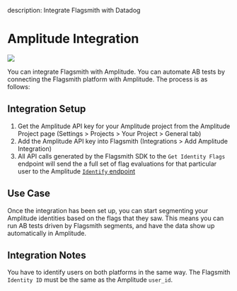 description: Integrate Flagsmith with Datadog

# Amplitude Integration

<img src="/images/integrations/amplitude/amplitude-logo.svg"/>

You can integrate Flagsmith with Amplitude. You can automate AB tests by connecting the Flagsmith platform with Amplitude. The process is as follows:

## Integration Setup

1. Get the Amplitude API key for your Amplitude project from the Amplitude Project page (Settings > Projects > Your Project > General tab)
2. Add the Amplitude API key into Flagsmith (Integrations > Add Amplitude Integration)
3. All API calls generated by the Flagsmith SDK to the `Get Identity Flags` endpoint will send the a full set of flag evaluations for that particular user to the Amplitude [`Identify` endpoint](https://developers.amplitude.com/docs/identify-api)

## Use Case

Once the integration has been set up, you can start segmenting your Amplitude identities based on the flags that they saw. This means you can run AB tests driven by Flagsmith segments, and have the data show up automatically in Amplitude. 

## Integration Notes

You have to identify users on both platforms in the same way. The Flagsmith `Identity ID` must be the same as the Amplitude `user_id`.
